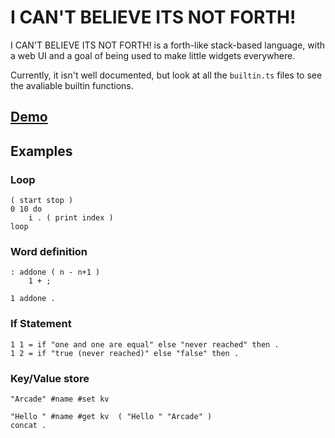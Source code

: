 # I CAN'T BELIEVE ITS NOT FORTH!

I CAN'T BELIEVE ITS NOT FORTH! is a forth-like stack-based language, with a web UI and a goal of being used to make little widgets everywhere.

Currently, it isn't well documented, but look at all the `builtin.ts` files to see the avaliable builtin functions.

## [Demo](https://arcades.agency/ICBINF/?loadfile=https://doggo.ninja/VoPUzO.icbinf)

## Examples

### Loop

```forth
( start stop )
0 10 do 
    i . ( print index )
loop
```

### Word definition

```forth
: addone ( n - n+1 )
    1 + ;

1 addone .
```

### If Statement

```forth
1 1 = if "one and one are equal" else "never reached" then .
1 2 = if "true (never reached)" else "false" then .
```

### Key/Value store

```forth
"Arcade" #name #set kv

"Hello " #name #get kv  ( "Hello " "Arcade" )
concat .
```

